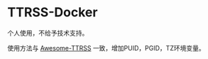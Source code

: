 # TTRSS-Docker

个人使用，不给予技术支持。

使用方法与 [Awesome-TTRSS](https://github.com/HenryQW/Awesome-TTRSS) 一致，增加PUID，PGID，TZ环境变量。
